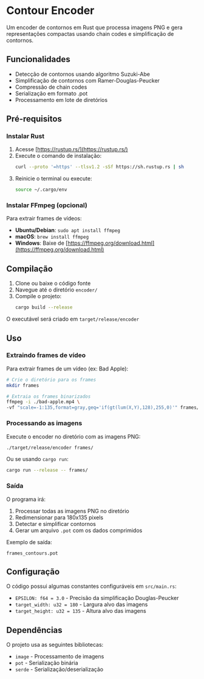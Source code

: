 # Contour Encoder

Um encoder de contornos em Rust que processa imagens PNG e gera representações compactas usando chain codes e simplificação de contornos.

## Funcionalidades

- Detecção de contornos usando algoritmo Suzuki-Abe
- Simplificação de contornos com Ramer-Douglas-Peucker  
- Compressão de chain codes
- Serialização em formato .pot
- Processamento em lote de diretórios

## Pré-requisitos

### Instalar Rust

1. Acesse [https://rustup.rs/](https://rustup.rs/)
2. Execute o comando de instalação:
   ```bash
   curl --proto '=https' --tlsv1.2 -sSf https://sh.rustup.rs | sh
   ```
3. Reinicie o terminal ou execute:
   ```bash
   source ~/.cargo/env
   ```

### Instalar FFmpeg (opcional)

Para extrair frames de vídeos:
- **Ubuntu/Debian**: `sudo apt install ffmpeg`
- **macOS**: `brew install ffmpeg`  
- **Windows**: Baixe de [https://ffmpeg.org/download.html](https://ffmpeg.org/download.html)

## Compilação

1. Clone ou baixe o código fonte
2. Navegue até o diretório `encoder/`
3. Compile o projeto:
   ```bash
   cargo build --release
   ```

O executável será criado em `target/release/encoder`

## Uso

### Extraindo frames de vídeo

Para extrair frames de um vídeo (ex: Bad Apple):

```bash
# Crie o diretório para os frames
mkdir frames

# Extraia os frames binarizados
ffmpeg -i ./bad-apple.mp4 \
-vf "scale=-1:135,format=gray,geq='if(gt(lum(X,Y),128),255,0)'" frames/frame_%04d.png 
```

### Processando as imagens

Execute o encoder no diretório com as imagens PNG:

```bash
./target/release/encoder frames/
```

Ou se usando `cargo run`:

```bash
cargo run --release -- frames/
```

### Saída

O programa irá:
1. Processar todas as imagens PNG no diretório
2. Redimensionar para 180x135 pixels
3. Detectar e simplificar contornos
4. Gerar um arquivo `.pot` com os dados comprimidos

Exemplo de saída:
```
frames_contours.pot
```

## Configuração

O código possui algumas constantes configuráveis em `src/main.rs`:

- `EPSILON: f64 = 3.0` - Precisão da simplificação Douglas-Peucker
- `target_width: u32 = 180` - Largura alvo das imagens
- `target_height: u32 = 135` - Altura alvo das imagens

## Dependências

O projeto usa as seguintes bibliotecas:
- `image` - Processamento de imagens
- `pot` - Serialização binária
- `serde` - Serialização/deserialização
